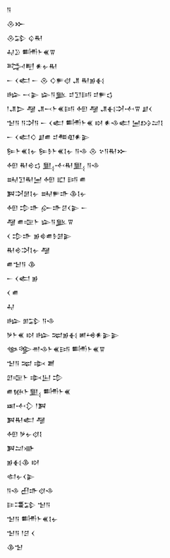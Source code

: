 <div class='block'>
<div class='line'>𒀀</div>
<div class='line'>𒊮𒁍</div>
<div class='line'>𒊮𒁉 𒌒𒊑</div>
<div class='line'>𒄷𒊒 𒌦𒈨𒌍𒐊</div>
<div class='line'>𒅋𒋃 𒀭𒉡𒊑</div>
<div class='line'>𒀸 𒌋𒅗 𒀸 𒊮 𒄭𒊓𒋼 𒂗 𒊑𒂊𒈬</div>
<div class='line'>𒈗 𒁁𒉌 𒇽𒀀𒆥 𒄑𒋛𒅀 𒄑𒊓𒌓</div>
<div class='line'>𒁹𒂗𒆕 𒆷 𒂗𒁁𒈨𒌍𒅀 𒅇 𒆷 𒂗𒈬𒋫𒋾𒐊 𒋗𒌋</div>
<div class='line'>𒈠𒀀 𒀀𒋫𒀀 𒀸 𒌋𒅗 𒌦𒈨𒌍 𒊭 𒀭𒈾𒅗 𒅁𒋳𒁺𒋙</div>
<div class='line'>𒀸 𒌋𒅗𒄭 𒋗𒌑 𒄑𒍣𒊏𒀭𒉌</div>
<div class='line'>𒌉𒈨𒌍𒋙𒉡 𒌉𒊩𒈨𒌍𒋙𒉡 𒀀𒈾 𒊮 𒆳𒀀𒊑𒁍</div>
<div class='line'>𒅇 𒊑𒄴𒌓 𒅅𒋾𒊑𒅅 𒀀𒈾</div>
<div class='line'>𒊻𒋛𒊑𒅁 𒅇 𒊬 𒅀 𒌑</div>
<div class='line'>𒀉𒋫𒇡𒋙𒉡 𒊻𒊓𒈥𒆠𒋙𒉡</div>
<div class='line'>𒅇 𒄠𒈥 𒅎𒈥𒆪𒌋𒉌 𒀸</div>
<div class='line'>𒆷 𒌑𒉘𒈨 𒇽𒀀𒆥𒐊</div>
<div class='line'>𒌋 𒄠𒈥 𒂊𒄵𒌑𒊩𒌆𒉌</div>
<div class='line'>𒊑𒄴𒋫𒋙𒉡 𒆷</div>
<div class='line'>𒌑𒈠𒀀 𒆠</div>
<div class='line'>𒀸 𒌋𒅗 𒂊</div>
<div class='line'>𒌋 𒌑</div>
<div class='line'>𒄷</div>
<div class='line'>𒈗 𒁳𒁉 𒀀𒈾</div>
<div class='line'>𒃻𒈨𒌍 𒊭 𒈗 𒉈𒂊𒈬 𒅖𒆲𒀭𒉌𒉌</div>
<div class='line'>𒀲𒄊𒉣𒈾𒈨𒌍𒅀 𒌦𒈨𒌍𒐊</div>
<div class='line'>𒈠𒀀 𒉈 𒇸 𒋢</div>
<div class='line'>𒇻𒉘𒈨 𒇸𒌨 𒄠</div>
<div class='line'>𒌑𒁮𒈨𒅅 𒌦𒈨𒌍</div>
<div class='line'>𒀜𒋾𒁷 𒁹𒀉</div>
<div class='line'>𒀉𒊑𒅗 𒆷</div>
<div class='line'>𒅇 𒃻𒉡𒋼𒋙</div>
<div class='line'>𒀉𒁺𒀝</div>
<div class='line'>𒂊𒈬𒆠 𒊭</div>
<div class='line'>𒊕𒉡𒌋𒉌</div>
<div class='line'>𒀀𒈾 𒌷𒈥𒋼𒈾</div>
<div class='line'>𒄿𒃮𒁉 𒈠𒀀</div>
<div class='line'>𒈠𒀀 𒌦𒈨𒌍𒋙𒉡</div>
<div class='line'>𒈠𒀀 𒁹𒆪 𒌋</div>
<div class='line'>𒆠𒈠</div>
</div>